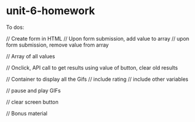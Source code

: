 # unit-6-homework

To dos:

// Create form in HTML
  // Upon form submission, add value to array
  // upon form submission, remove value from array

// Array of all values

// Onclick, API call to get results using value of button, clear old results

// Container to display all the Gifs
    // include rating
    // include other variables

// pause and play GIFs

// clear screen button

// Bonus material


